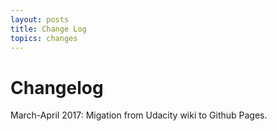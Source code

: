 ```yaml
---
layout: posts
title: Change Log
topics: changes
---
```


# Changelog
March-April 2017: Migation from Udacity wiki to Github Pages.
